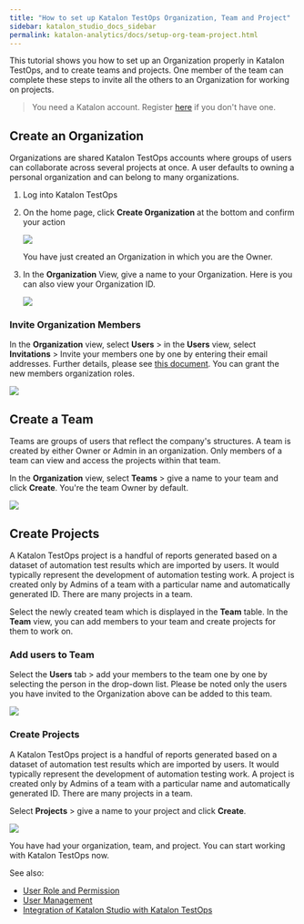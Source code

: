 ```yaml
---
title: "How to set up Katalon TestOps Organization, Team and Project"
sidebar: katalon_studio_docs_sidebar
permalink: katalon-analytics/docs/setup-org-team-project.html
---
```

This tutorial shows you how to set up an Organization properly in Katalon TestOps, and to create teams and projects. One member of the team can complete these steps to invite all the others to an Organization for working on projects.

> You need a Katalon account. Register [here](https://www.katalon.com/sign-up/) if you don't have one.

## Create an Organization

Organizations are shared Katalon TestOps accounts where groups of users can collaborate across several projects at once. A user defaults to owning a personal organization and can belong to many organizations.

1. Log into Katalon TestOps
2. On the home page, click **Create Organization** at the bottom and confirm your action

   <img src="https://github.com/katalon-studio/docs-images/raw/master/katalon-analytics/docs/setup-org-team-project/create-org.png" width="" height="">

   You have just created an Organization in which you are the Owner.
3. In the **Organization** View, give a name to your Organization. Here is you can also view your Organization ID.

   <img src="https://github.com/katalon-studio/docs-images/raw/master/katalon-analytics/docs/setup-org-team-project/org-name.png" width="" height=""> 

### Invite Organization Members

In the **Organization** view, select **Users** > in the **Users** view, select **Invitations** > Invite your members one by one by entering their email addresses. Further details, please see [this document](https://docs.katalon.com/katalon-analytics/docs/user-management.html#invite-a-user-to-the-organization). You can grant the new members organization roles.

<img src="https://github.com/katalon-studio/docs-images/raw/master/katalon-analytics/docs/setup-org-team-project/invite-users-org.png" width="" height="">


## Create a Team

Teams are groups of users that reflect the company's structures. A team is created by either Owner or Admin in an organization. Only members of a team can view and access the projects within that team.

In the **Organization** view, select **Teams** > give a name to your team and click **Create**. You're the team Owner by default.

<img src="https://github.com/katalon-studio/docs-images/raw/master/katalon-analytics/docs/setup-org-team-project/create-team.png" width="" height="">

## Create Projects

A Katalon TestOps project is a handful of reports generated based on a dataset of automation test results which are imported by users. It would typically represent the development of automation testing work. A project is created only by Admins of a team with a particular name and automatically generated ID. There are many projects in a team.

Select the newly created team which is displayed in the **Team** table. In the **Team** view, you can add members to your team and create projects for them to work on.

### Add users to Team

Select the **Users** tab > add your members to the team one by one by selecting the person in the drop-down list. Please be noted only the users you have invited to the Organization above can be added to this team.

<img src="https://github.com/katalon-studio/docs-images/raw/master/katalon-analytics/docs/setup-org-team-project/add-users-team.png" width="" height=""> 

### Create Projects

A Katalon TestOps project is a handful of reports generated based on a dataset of automation test results which are imported by users. It would typically represent the development of automation testing work. A project is created only by Admins of a team with a particular name and automatically generated ID. There are many projects in a team.

Select **Projects** > give a name to your project and click **Create**.

<img src="https://github.com/katalon-studio/docs-images/raw/master/katalon-analytics/docs/setup-org-team-project/create-project.png" width="" height="">

You have had your organization, team, and project. You can start working with Katalon TestOps now.

See also:

* [User Role and Permission](https://docs.katalon.com/katalon-analytics/docs/kt-user-role-permission.html)
* [User Management](https://docs.katalon.com/katalon-analytics/docs/user-management.html)
* [Integration of Katalon Studio with Katalon TestOps](https://docs.katalon.com/katalon-studio/docs/katalon-analytics-beta-integration.html)
